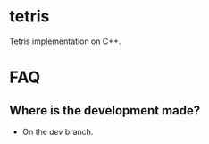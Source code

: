 # tetris
Tetris implementation on C++.

# FAQ
## Where is the development made?
- On the *dev* branch.

